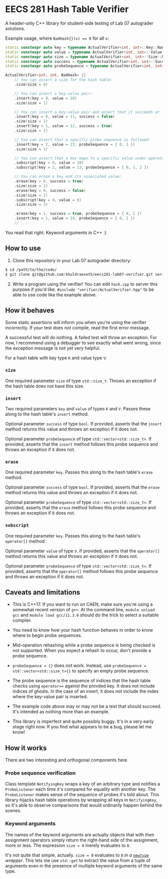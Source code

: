 # EECS 281 Hash Table Verifier

A header-only C++ library for student-side testing of Lab 07 autograder solutions.

Example usage, where `BadHash{}(x) == 0` for all `x`:

```cpp
static constexpr auto key = typename ActualVerifier<int, int>::Key::NamedParam {};
static constexpr auto value = typename ActualVerifier<int, int>::Value::NamedParam {};
static constexpr auto size = typename ActualVerifier<int, int>::Size::NamedParam {};
static constexpr auto success = typename ActualVerifier<int, int>::Success::NamedParam {};
static constexpr auto probeSequence = typename ActualVerifier<int, int>::ProbeSequence::NamedParam {};

ActualVerifier<int, int, BadHash> {}
    // You can assert a size for the hash table:
    .size(size = 0)

    // You can insert a key-value pair:
    .insert(key = 0, value = 10)
    .size(size = 1)

    // You can insert a key-value pair and assert that it succeeds or fails:
    .insert(key = 0, value = 11, success = false)
    .size(size = 1)
    .insert(key = 1, value = 12, success = true)
    .size(size = 2)

    // You can assert that a specific probe sequence is followed:
    .insert(key = 2, value = 13, probeSequence = { 0, 1 })
    .size(size = 3)

    // You can assert that a key maps to a specific value under operator[]:
    .subscript(key = 0, value = 10)
    .subscript(key = 2, value = 13, probeSequence = { 0, 1, 2 })

    // You can erase a key and its associated value:
    .erase(key = 0, success = true)
    .size(size = 2)
    .erase(key = 0, success = false)
    .size(size = 2)
    .subscript(key = 0, value = 0)
    .size(size = 3)

    .erase(key = 1, success = true, probeSequence = { 0, 1 })
    .insert(key = 1, value = 14, probeSequence = { 0, 2 })
    // ...
```

You read that right. Keyword arguments in C++ :)

## How to use

1. Clone this repository in your Lab 07 autograder directory:

```bash
$ cd /path/to/the/code/
$ git clone git@github.com:khuldraeseth/eecs281-lab07-verifier.git verifier
```

2. Write a program using the verifier! You can edit `hash.cpp` to server this purpose if you'd like. `#include "verifier/ActualVerifier.hpp"` to be able to use code like the example above.

## How it behaves

Some static assertions will inform you when you're using the verifier incorrectly. If your test does not compile, read the first error message.

A successful test will do nothing. A failed test will throw an exception. For now, I recommend using a debugger to see exactly what went wrong, since the exception message is not yet very helpful.

For a hash table with key type `K` and value type `V`:

### `size`

One required parameter `size` of type `std::size_t`. Throws an exception if the hash table does not have this size.

### `insert`

Two required parameters `key` and `value` of types `K` and `V`. Passes these along to the hash table's `insert` method.

Optional parameter `success` of type `bool`. If provided, asserts that the `insert` method returns this value and throws an exception if it does not.

Optional parameter `probeSequence` of type `std::vector<std::size_t>`. If provided, asserts that the `insert` method follows this probe sequence and throws an exception if it does not.

### `erase`

One required parameter `key`. Passes this along to the hash table's `erase` method.

Optional parameter `success` of type `bool`. If provided, asserts that the `erase` method returns this value and throws an exception if it does not.

Optional parameter `probeSequence` of type `std::vector<std::size_t>`. If provided, asserts that the `erase` method follows this probe sequence and throws an exception if it does not.

### `subscript`

One required parameter `key`. Passes this along to the hash table's `operator[]` method.

Optional parameter `value` of type `V`. If provided, asserts that the `operator[]` method returns this value and throws an exception if it does not.

Optional parameter `probeSequence` of type `std::vector<std::size_t>`. If provided, asserts that the `operator[]` method follows this probe sequence and throws an exception if it does not.

## Caveats and limitations

- This is C++17. If you want to run on CAEN, make sure you're using a somewhat recent version of `g++`. At the command line, `module unload gcc` and `module load gcc/11.3.0` should do the trick to select a suitable compiler.

- You need to know how your hash function behaves in order to know where to begin probe sequences.

- Mid-operation rehashing while a probe sequence is being checked is not supported. When you expect a rehash to occur, don't provide a probe sequence.

- `probeSequence = {}` does not work. Instead, use `probeSequence = std::vector<std::size_t>{}` to specify an empty probe sequence.

- The probe sequence is the sequence of indices that the hash table checks using `operator==` against the provded key. It does not include indices of ghosts. In the case of an insert, it does not include the index where the key-value pair is inserted.

- The example code above may or may not be a test that should succeed. It's intended as nothing more than an example.

- This library is imperfect and quite possibly buggy. It's in a very early stage right now. If you find what appears to be a bug, please let me know!

## How it works

There are two interesting and orthogonal components here.

### Probe sequence verification

Class template `NotifyingKey` wraps a key of an arbitrary type and notifies a `ProbeListener` each time it's compared for equality with another key. The `ProbeListener` makes sense of the sequence of probes it's told about. This library hijacks hash table operations by wrapping all keys in `NotifyingKey`, so it's able to observe comparisons that would ordinarily happen behind the scenes.

### Keyword arguments

The names of the keyword arguments are actually objects that with their assignment operators simply return the right-hand side of the assignment, more or less. The expression `size = 0` merely evaluates to `0`.

It's not quite that simple, actually. `size = 0` evaluates to `0` _in a [`newtype`](https://wiki.haskell.org/Newtype) wrapper_. This lets me use `std::get` to extract the value from a tuple of arguments even in the presence of multiple keyword arguments of the same type.
